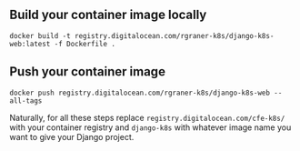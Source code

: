 ## Build your container image locally

```
docker build -t registry.digitalocean.com/rgraner-k8s/django-k8s-web:latest -f Dockerfile .
```

## Push your container image
```
docker push registry.digitalocean.com/rgraner-k8s/django-k8s-web --all-tags
```

Naturally, for all these steps replace `registry.digitalocean.com/cfe-k8s/` with your container registry and `django-k8s` with whatever image name you want to give your Django project.